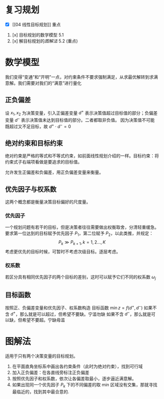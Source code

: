 # 复习规划
- [x] [[04 线性目标规划]]
重点
1. [x] 目标规划的数学模型 5.1
2. [x] 解目标规划的*图解法* 5.2 (重点)

# 数学模型
我们变得“变通”和“开明”一点，对约束条件不要求强制满足，从求最优解转到求满意解。我们需要对我们的“满意”进行量化

## 正负偏差
设 $x_{1},x_{2}$ 为决策变量，引入正偏差变量 $d^{+}$ 表示决策值超过目标值的部分；负偏差变量 $d^{-}$ 表示决策值未达到目标值的部分。二者都取非负值。
因为决策值不可能既超过又不足目标，故 $d^{+}\cdot d^{-}=0$

## 绝对约束和目标约束

绝对约束是严格的等式和不等式约束，如前面线性规划介绍的一样。目标约束：将约束式子右端项看做是要追求的目标值。

允许发生正偏差和负偏差，用正负偏差变量来衡量。

## 优先因子与权系数
这两个概念都是衡量决策目标偏好的尺度量。
### 优先因子
一个规划问题有若干的目标，但是决策者往往需要做出权衡取舍，分清轻重缓急。
要求第一位达到的目标赋予优先因子 $P_{1}$，第二位赋予 $P_{2}$，以此类推，并规定：$$
P_{k}\gg P_{k+1},k=1,2\dots,K
$$ 考虑更优先的目标时候，可暂时不考虑次级目标。逐层考虑。

### 权系数
若区分具有相同优先因子的两个目标的差别，这时可以赋予它们不同的权系数 $\omega_{j}$

## 目标函数
按照正、负偏差变量和优先因子、权系数构造
目标函数 $\min z=f(d^{+},d^{-})$
如果不含 $d^{+}$，那么就是可以超过，但希望不要缺。宁滥勿缺
如果不含 $d^{-}$，那么就是可以缺，但希望不要超。宁缺毋滥

# 图解法
适用于只有两个决策变量的目标规划。

1. 在平面直角坐标系中画出各约束条件（此时为绝对约束），找到可行域
2. 加入正负偏差：在各直线旁标注正负偏差
3. 按照优先因子和权系数，依次让各偏差取最小，逐步逼近满意解。
4. 如果出现同一个优先因子 $P_{k}$ 下的不同偏差的取 min 区域没有交集，那就寻找最临近的，找到其中最合意的.





